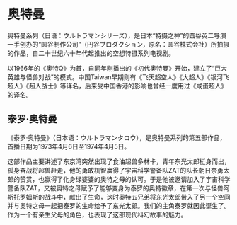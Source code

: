 # 奥特曼

奥特曼系列（日语：ウルトラマンシリーズ），是日本“特摄之神”的圆谷英二导演一手创办的“圆谷制作公司”（円谷プロダクション，原名：圆谷株式会社）所拍摄的作品，自二十世纪六十年代起推出的空想特摄系列电视剧。

以1966年的《奥特Q》为首，自同年刚播出的《初代奥特曼》开始，建立了“巨大英雄与怪兽对战”的模式。中国Taiwan早期则有《飞天超空人》《大超人》《银河飞超人》《超人战士》等译名，后来受中国香港的影响也曾经一度用过《咸蛋超人》的译名。

## 泰罗·奥特曼

《泰罗·奥特曼》（日本语：ウルトラマンタロウ），是奥特曼系列的第五部作品，首播日期为1973年4月6日至1974年4月5日。

这部作品主要讲述了东京湾突然出现了食油超兽多林卡，青年东光太郎挺身而出，孤身奋战将超兽赶走，他的勇敢机智赢得了宇宙科学警备队ZAT的队长朝日奈勇太郎的赞赏，也赢得了化身绿婆婆的奥特之母的认可。于是他被邀请加入了宇宙科学警备队ZAT，又被奥特之母赋予了能够变身为泰罗的奥特徽章，在第一次与怪兽阿斯托罗姆斯的战斗中，献出了生命，这时奥特五兄弟将东光太郎带入了另一个空间并与奥特之母一起把泰罗的生命给予了东光太郎。我们的主角泰罗就因此诞生了。作为一个有亲生父母的角色，也表现了这部现代科幻故事的魅力。
